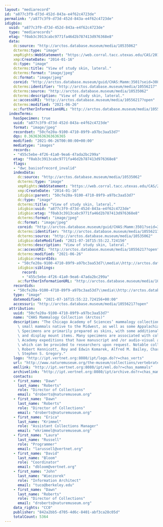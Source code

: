 ```yaml
---
layout: "mediarecord"
id: "a877c3f9-d73d-452d-843a-e4f62c4723de"
permalink: "/a877c3f9-d73d-452d-843a-e4f62c4723de"
idigbio:
  uuid: "a877c3f9-d73d-452d-843a-e4f62c4723de"
  type: "mediarecords"
  etag: "f0ab3c3913cabc9771fa46d2b787413d976368e8"
  data:
    dc:source: "http://arctos.database.museum/media/10535062"
    dcterms:type: "image"
    xmpRights:WebStatement: "https://web.corral.tacc.utexas.edu/CAS/20161217-03/jpg/chas_mamm_3501.4.jpg"
    xmp:CreateDate: "2014-01-16"
    dc:type: "image"
    dcterms:title: "View of study skin, lateral."
    dcterms:format: "image/jpeg"
    dc:format: "image/jpeg"
    coreid: "http://arctos.database.museum/guid/CHAS:Mamm:3501?seid=3087523"
    dcterms:identifier: "http://arctos.database.museum/media/10556217"
    dcterms:source: "http://arctos.database.museum/media/10535062"
    dcterms:description: "View of study skin, lateral."
    ac:accessURI: "http://arctos.database.museum/media/10556217?open"
    dcterms:modified: "2021-06-26"
    ac:furtherInformationURL: "http://arctos.database.museum/media/10556217"
  indexTerms:
    hasSpecimen: true
    uuid: "a877c3f9-d73d-452d-843a-e4f62c4723de"
    format: "image/jpeg"
    recordset: "50cfe20a-9100-4710-89f9-a97bc3aa53d7"
    dqs: 0.36363636363636365
    modified: "2021-06-26T00:00:00+00:00"
    mediatype: "images"
    records:
    - "455c5ebe-4f26-41a0-9ea6-47ada2bc299a"
    etag: "f0ab3c3913cabc9771fa46d2b787413d976368e8"
    flags:
    - "dwc_basisofrecord_invalid"
    indexData:
      dc:source: "http://arctos.database.museum/media/10535062"
      dcterms:type: "image"
      xmpRights:WebStatement: "https://web.corral.tacc.utexas.edu/CAS/20161217-03/jpg/chas_mamm_3501.4.jpg"
      xmp:CreateDate: "2014-01-16"
      idigbio:parent: "50cfe20a-9100-4710-89f9-a97bc3aa53d7"
      dc:type: "image"
      dcterms:title: "View of study skin, lateral."
      idigbio:uuid: "a877c3f9-d73d-452d-843a-e4f62c4723de"
      idigbio:etag: "f0ab3c3913cabc9771fa46d2b787413d976368e8"
      dcterms:format: "image/jpeg"
      dc:format: "image/jpeg"
      coreid: "http://arctos.database.museum/guid/CHAS:Mamm:3501?seid=3087523"
      dcterms:identifier: "http://arctos.database.museum/media/10556217"
      dcterms:source: "http://arctos.database.museum/media/10535062"
      idigbio:dateModified: "2021-07-16T15:55:22.724156"
      dcterms:description: "View of study skin, lateral."
      ac:accessURI: "http://arctos.database.museum/media/10556217?open"
      dcterms:modified: "2021-06-26"
      idigbio:recordIds:
      - "50cfe20a-9100-4710-89f9-a97bc3aa53d7\\media\\http://arctos.database.museum/media/10556217"
      idigbio:siblings:
        record:
        - "455c5ebe-4f26-41a0-9ea6-47ada2bc299a"
      ac:furtherInformationURL: "http://arctos.database.museum/media/10556217"
    recordids:
    - "50cfe20a-9100-4710-89f9-a97bc3aa53d7\\media\\http://arctos.database.museum/media/10556217"
    type: "image"
    datemodified: "2021-07-16T15:55:22.724156+00:00"
    accessuri: "http://arctos.database.museum/media/10556217?open"
  attribution:
    uuid: "50cfe20a-9100-4710-89f9-a97bc3aa53d7"
    name: "CHAS Mammalogy Collection (Arctos)"
    description: "The Chicago Academy of Sciences’ mammalogy collection contains mostly\
      \ small mammals native to the Midwest, as well as some Appalachian species.\
      \ Specimens are primarily prepared as skins, with some additional osteological\
      \ and display mount items. Many specimens are associated with collectors or\
      \ Academy expeditions that have manuscript and /or audio-visual archival material,\
      \ which can be provided to researchers upon request. Notable collectors include\
      \ Robert Kennicott, Roy and Edwin Komarek, Alfred M. Bailey, Charles D. Brower,\
      \ Stephen S. Gregory."
    logo: "http://ipt.vertnet.org:8080/ipt/logo.do?r=chas_verts"
    url: "http://www.naturemuseum.org/the-museum/collections/vertebrates"
    emllink: "http://ipt.vertnet.org:8080/ipt/eml.do?r=chas_mammals"
    archivelink: "http://ipt.vertnet.org:8080/ipt/archive.do?r=chas_mammals"
    contacts:
    - first_name: "Dawn"
      last_name: "Roberts"
      role: "Director of Collections"
      email: "droberts@naturemuseum.org"
    - first_name: "Dawn"
      last_name: "Roberts"
      role: "Director of Collections"
      email: "droberts@naturemuseum.org"
    - first_name: "Erica"
      last_name: "Krimmel"
      role: "Assistant Collections Manager"
      email: "ekrimmel@naturemuseum.org"
    - first_name: "Laura"
      last_name: "Russell"
      role: "Programmer"
      email: "larussell@vertnet.org"
    - first_name: "David"
      last_name: "Bloom"
      role: "Coordinator"
      email: "dbloom@vertnet.org"
    - first_name: "John"
      last_name: "Wieczorek"
      role: "Information Architect"
      email: "tuco@berkeley.edu"
    - first_name: "Dawn"
      last_name: "Roberts"
      role: "Director of Collections"
      email: "droberts@naturemuseum.org"
    data_rights: "CC0"
    publisher: "842a2bb5-d705-4d6c-8401-abf3ca28c05d"
    totalCount: 5364
---
```

